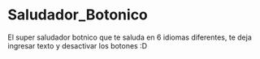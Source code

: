 # Saludador_Botonico
El super saludador botnico que te saluda en 6 idiomas diferentes, te deja ingresar texto y desactivar los botones :D
